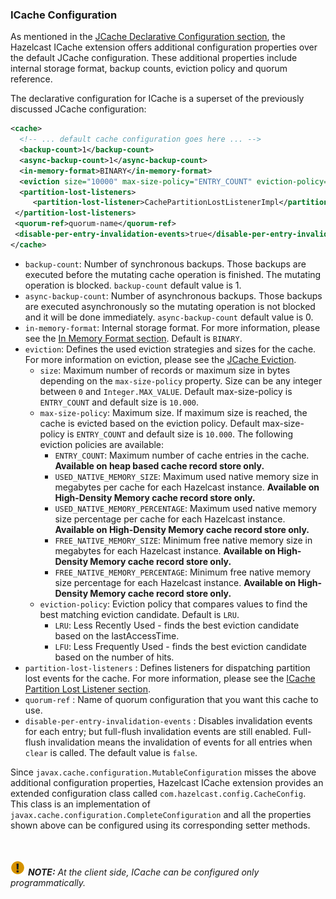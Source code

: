 ### ICache Configuration

As mentioned in the [JCache Declarative Configuration section](#jcache-declarative-configuration), the Hazelcast ICache extension offers
additional configuration properties over the default JCache configuration. These additional properties include internal storage format, backup counts, eviction policy and quorum reference.

The declarative configuration for ICache is a superset of the previously discussed JCache configuration:

```xml
<cache>
  <!-- ... default cache configuration goes here ... -->
  <backup-count>1</backup-count>
  <async-backup-count>1</async-backup-count>
  <in-memory-format>BINARY</in-memory-format>
  <eviction size="10000" max-size-policy="ENTRY_COUNT" eviction-policy="LRU" />
  <partition-lost-listeners>
     <partition-lost-listener>CachePartitionLostListenerImpl</partition-lost-listener>
 </partition-lost-listeners>
 <quorum-ref>quorum-name</quorum-ref>
 <disable-per-entry-invalidation-events>true</disable-per-entry-invalidation-events>
</cache>
```

- `backup-count`: Number of synchronous backups. Those backups are executed before the mutating cache operation is finished. The mutating operation is blocked. `backup-count` default value is 1.
- `async-backup-count`: Number of asynchronous backups. Those backups are executed asynchronously so the mutating operation is not blocked and it will be done immediately. `async-backup-count` default value is 0.  
- `in-memory-format`: Internal storage format. For more information, please see the [In Memory Format section](#setting-in-memory-format). Default is `BINARY`.
- `eviction`: Defines the used eviction strategies and sizes for the cache. For more information on eviction, please see the [JCache Eviction](#jcache-eviction).
  - `size`: Maximum number of records or maximum size in bytes depending on the `max-size-policy` property. Size can be any integer between `0` and `Integer.MAX_VALUE`. Default max-size-policy is `ENTRY_COUNT` and default size is `10.000`.
  - `max-size-policy`: Maximum size. If maximum size is reached, the cache is evicted based on the eviction policy. Default max-size-policy is `ENTRY_COUNT` and default size is `10.000`. The following eviction policies are available:
    - `ENTRY_COUNT`: Maximum number of cache entries in the cache. **Available on heap based cache record store only.**
    - `USED_NATIVE_MEMORY_SIZE`: Maximum used native memory size in megabytes per cache for each Hazelcast instance. **Available on High-Density Memory cache record store only.**
    - `USED_NATIVE_MEMORY_PERCENTAGE`: Maximum used native memory size percentage per cache for each Hazelcast instance. **Available on High-Density Memory cache record store only.**
    - `FREE_NATIVE_MEMORY_SIZE`: Minimum free native memory size in megabytes for each Hazelcast instance. **Available on High-Density Memory cache record store only.**
    - `FREE_NATIVE_MEMORY_PERCENTAGE`: Minimum free native memory size percentage for each Hazelcast instance. **Available on High-Density Memory cache record store only.**
  - `eviction-policy`: Eviction policy that compares values to find the best matching eviction candidate. Default is `LRU`.
    - `LRU`: Less Recently Used - finds the best eviction candidate based on the lastAccessTime.
    - `LFU`: Less Frequently Used - finds the best eviction candidate based on the number of hits.
- `partition-lost-listeners` : Defines listeners for dispatching partition lost events for the cache. For more information, please see the [ICache Partition Lost Listener section](#icache-partition-lost-listener).
- `quorum-ref` : Name of quorum configuration that you want this cache to use.
- `disable-per-entry-invalidation-events` : Disables invalidation events for each entry; but full-flush invalidation events are still enabled. Full-flush invalidation means the invalidation of events for all entries when `clear` is called. The default value is `false`.

Since `javax.cache.configuration.MutableConfiguration` misses the above additional configuration properties, Hazelcast ICache extension
provides an extended configuration class called `com.hazelcast.config.CacheConfig`. This class is an implementation of `javax.cache.configuration.CompleteConfiguration` and all the properties shown above can be configured
using its corresponding setter methods.


<br></br>
![image](images/NoteSmall.jpg) ***NOTE:*** *At the client side, ICache can be configured only programmatically.*
<br></br>


